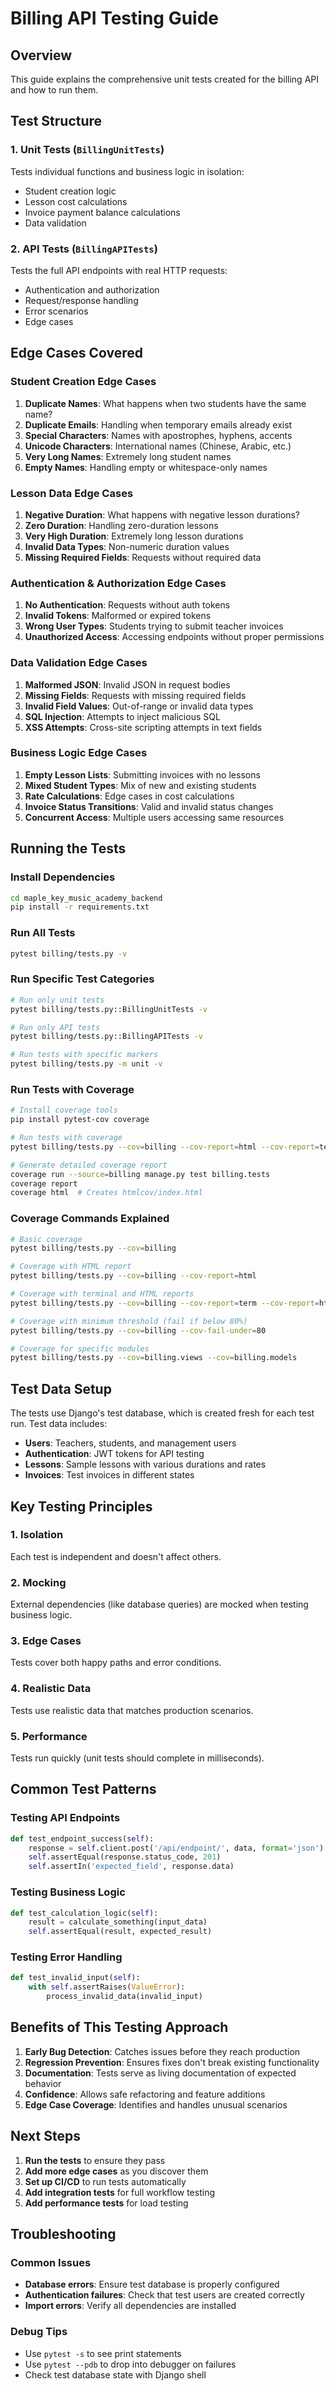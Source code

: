 # Billing API Testing Guide

## Overview

This guide explains the comprehensive unit tests created for the billing API and how to run them.

## Test Structure

### 1. Unit Tests (`BillingUnitTests`)
Tests individual functions and business logic in isolation:
- Student creation logic
- Lesson cost calculations
- Invoice payment balance calculations
- Data validation

### 2. API Tests (`BillingAPITests`)
Tests the full API endpoints with real HTTP requests:
- Authentication and authorization
- Request/response handling
- Error scenarios
- Edge cases

## Edge Cases Covered

### Student Creation Edge Cases
1. **Duplicate Names**: What happens when two students have the same name?
2. **Duplicate Emails**: Handling when temporary emails already exist
3. **Special Characters**: Names with apostrophes, hyphens, accents
4. **Unicode Characters**: International names (Chinese, Arabic, etc.)
5. **Very Long Names**: Extremely long student names
6. **Empty Names**: Handling empty or whitespace-only names

### Lesson Data Edge Cases
1. **Negative Duration**: What happens with negative lesson durations?
2. **Zero Duration**: Handling zero-duration lessons
3. **Very High Duration**: Extremely long lesson durations
4. **Invalid Data Types**: Non-numeric duration values
5. **Missing Required Fields**: Requests without required data

### Authentication & Authorization Edge Cases
1. **No Authentication**: Requests without auth tokens
2. **Invalid Tokens**: Malformed or expired tokens
3. **Wrong User Types**: Students trying to submit teacher invoices
4. **Unauthorized Access**: Accessing endpoints without proper permissions

### Data Validation Edge Cases
1. **Malformed JSON**: Invalid JSON in request bodies
2. **Missing Fields**: Requests with missing required fields
3. **Invalid Field Values**: Out-of-range or invalid data types
4. **SQL Injection**: Attempts to inject malicious SQL
5. **XSS Attempts**: Cross-site scripting attempts in text fields

### Business Logic Edge Cases
1. **Empty Lesson Lists**: Submitting invoices with no lessons
2. **Mixed Student Types**: Mix of new and existing students
3. **Rate Calculations**: Edge cases in cost calculations
4. **Invoice Status Transitions**: Valid and invalid status changes
5. **Concurrent Access**: Multiple users accessing same resources

## Running the Tests

### Install Dependencies
```bash
cd maple_key_music_academy_backend
pip install -r requirements.txt
```

### Run All Tests
```bash
pytest billing/tests.py -v
```

### Run Specific Test Categories
```bash
# Run only unit tests
pytest billing/tests.py::BillingUnitTests -v

# Run only API tests
pytest billing/tests.py::BillingAPITests -v

# Run tests with specific markers
pytest billing/tests.py -m unit -v
```

### Run Tests with Coverage
```bash
# Install coverage tools
pip install pytest-cov coverage

# Run tests with coverage
pytest billing/tests.py --cov=billing --cov-report=html --cov-report=term

# Generate detailed coverage report
coverage run --source=billing manage.py test billing.tests
coverage report
coverage html  # Creates htmlcov/index.html
```

### Coverage Commands Explained
```bash
# Basic coverage
pytest billing/tests.py --cov=billing

# Coverage with HTML report
pytest billing/tests.py --cov=billing --cov-report=html

# Coverage with terminal and HTML reports
pytest billing/tests.py --cov=billing --cov-report=term --cov-report=html

# Coverage with minimum threshold (fail if below 80%)
pytest billing/tests.py --cov=billing --cov-fail-under=80

# Coverage for specific modules
pytest billing/tests.py --cov=billing.views --cov=billing.models
```

## Test Data Setup

The tests use Django's test database, which is created fresh for each test run. Test data includes:

- **Users**: Teachers, students, and management users
- **Authentication**: JWT tokens for API testing
- **Lessons**: Sample lessons with various durations and rates
- **Invoices**: Test invoices in different states

## Key Testing Principles

### 1. **Isolation**
Each test is independent and doesn't affect others.

### 2. **Mocking**
External dependencies (like database queries) are mocked when testing business logic.

### 3. **Edge Cases**
Tests cover both happy paths and error conditions.

### 4. **Realistic Data**
Tests use realistic data that matches production scenarios.

### 5. **Performance**
Tests run quickly (unit tests should complete in milliseconds).

## Common Test Patterns

### Testing API Endpoints
```python
def test_endpoint_success(self):
    response = self.client.post('/api/endpoint/', data, format='json')
    self.assertEqual(response.status_code, 201)
    self.assertIn('expected_field', response.data)
```

### Testing Business Logic
```python
def test_calculation_logic(self):
    result = calculate_something(input_data)
    self.assertEqual(result, expected_result)
```

### Testing Error Handling
```python
def test_invalid_input(self):
    with self.assertRaises(ValueError):
        process_invalid_data(invalid_input)
```

## Benefits of This Testing Approach

1. **Early Bug Detection**: Catches issues before they reach production
2. **Regression Prevention**: Ensures fixes don't break existing functionality
3. **Documentation**: Tests serve as living documentation of expected behavior
4. **Confidence**: Allows safe refactoring and feature additions
5. **Edge Case Coverage**: Identifies and handles unusual scenarios

## Next Steps

1. **Run the tests** to ensure they pass
2. **Add more edge cases** as you discover them
3. **Set up CI/CD** to run tests automatically
4. **Add integration tests** for full workflow testing
5. **Add performance tests** for load testing

## Troubleshooting

### Common Issues
- **Database errors**: Ensure test database is properly configured
- **Authentication failures**: Check that test users are created correctly
- **Import errors**: Verify all dependencies are installed

### Debug Tips
- Use `pytest -s` to see print statements
- Use `pytest --pdb` to drop into debugger on failures
- Check test database state with Django shell
